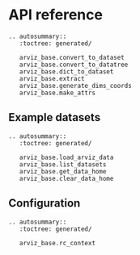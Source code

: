 # API reference

```{eval-rst}
.. autosummary::
   :toctree: generated/

   arviz_base.convert_to_dataset
   arviz_base.convert_to_datatree
   arviz_base.dict_to_dataset
   arviz_base.extract
   arviz_base.generate_dims_coords
   arviz_base.make_attrs
```


## Example datasets

```{eval-rst}
.. autosummary::
   :toctree: generated/

   arviz_base.load_arviz_data
   arviz_base.list_datasets
   arviz_base.get_data_home
   arviz_base.clear_data_home
```

## Configuration

```{eval-rst}
.. autosummary::
   :toctree: generated/

   arviz_base.rc_context
```
